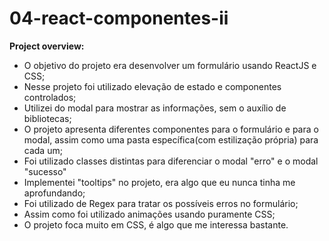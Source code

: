 # 04-react-componentes-ii

**Project overview:**

* O objetivo do projeto era desenvolver um formulário usando ReactJS e CSS;
* Nesse projeto foi utilizado elevação de estado e componentes controlados;
* Utilizei do modal para mostrar as informações, sem o auxílio de bibliotecas;
* O projeto apresenta diferentes componentes para o formulário e para o modal, assim como uma pasta específica(com estilização própria) para cada um;
* Foi utilizado classes distintas para diferenciar o modal "erro" e o modal "sucesso"
* Implementei "tooltips" no projeto, era algo que eu nunca tinha me aprofundando;
* Foi utilizado de Regex para tratar os possíveis erros no formulário;
* Assim como foi utilizado animações usando puramente CSS;
* O projeto foca muito em CSS, é algo que me interessa bastante.
